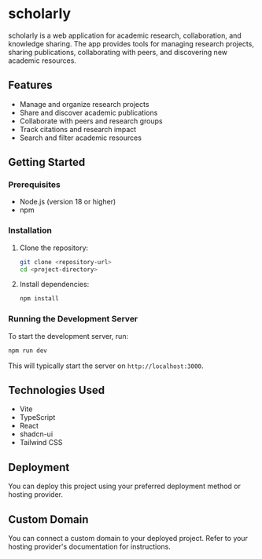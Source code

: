 # scholarly

scholarly is a web application for academic research, collaboration, and knowledge sharing. The app provides tools for managing research projects, sharing publications, collaborating with peers, and discovering new academic resources.

## Features
- Manage and organize research projects
- Share and discover academic publications
- Collaborate with peers and research groups
- Track citations and research impact
- Search and filter academic resources

## Getting Started

### Prerequisites
- Node.js (version 18 or higher)
- npm

### Installation
1. Clone the repository:
    ```bash
    git clone <repository-url>
    cd <project-directory>
    ```
2. Install dependencies:
    ```bash
    npm install
    ```

### Running the Development Server
To start the development server, run:
```bash
npm run dev
```
This will typically start the server on `http://localhost:3000`.

## Technologies Used
- Vite
- TypeScript
- React
- shadcn-ui
- Tailwind CSS

## Deployment
You can deploy this project using your preferred deployment method or hosting provider.

## Custom Domain
You can connect a custom domain to your deployed project. Refer to your hosting provider's documentation for instructions.
